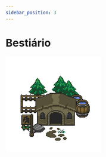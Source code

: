 ```yaml
---
sidebar_position: 3
---
```


# Bestiário
![Bestiário](https://raw.githubusercontent.com/Orna-Brasil/Assets/main/Edificios/Bestiary.webp)